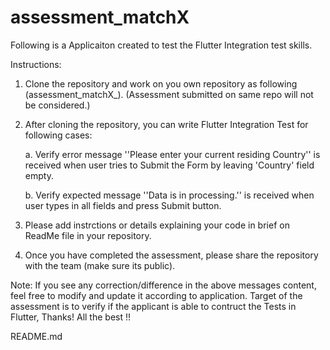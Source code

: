 # assessment_matchX

Following is a Applicaiton created to test the Flutter Integration test skills.

Instructions:
1. Clone the repository and work on you own repository as following (assessment_matchX_<ApplicantName>). (Assessment submitted on same repo will not be considered.)
2. After cloning the repository, you can write Flutter Integration Test for following cases:
  
      a. Verify error message ''Please enter your current residing Country'' is received when user tries to Submit the Form by leaving 'Country' field empty.
      
      b. Verify expected message ''Data is in processing.'' is received when user types in all fields and press Submit button.

3. Please add instrctions or details explaining your code in brief on ReadMe file in your repository.
4. Once you have completed the assessment, please share the repository with the team (make sure its public).
  
Note: If you see any correction/difference in the above messages content, feel free to modify and update it according to application. Target of the assessment is to verify if the applicant is able to contruct the Tests in Flutter, Thanks! All the best !! 


README.md